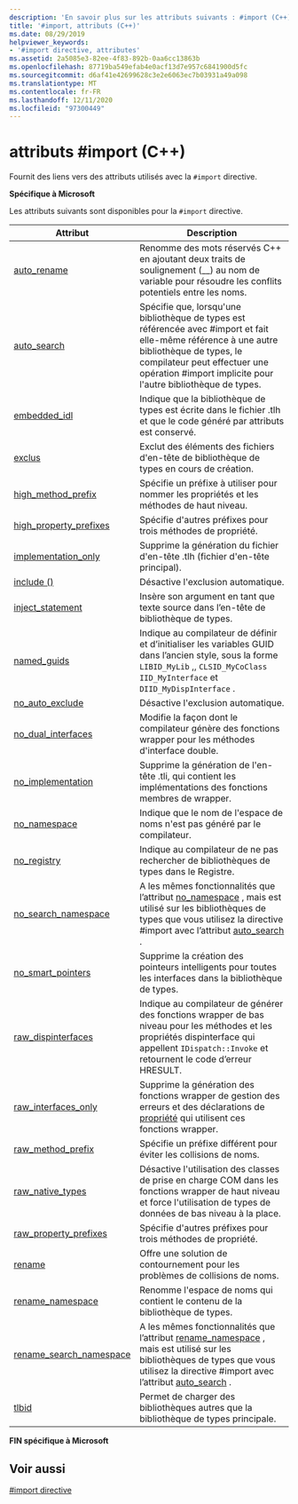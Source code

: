 ```yaml
---
description: 'En savoir plus sur les attributs suivants : #import (C++)'
title: '#import, attributs (C++)'
ms.date: 08/29/2019
helpviewer_keywords:
- '#import directive, attributes'
ms.assetid: 2a5085e3-82ee-4f83-892b-0aa6cc13863b
ms.openlocfilehash: 87719ba549efab4e0acf13d7e957c6841900d5fc
ms.sourcegitcommit: d6af41e42699628c3e2e6063ec7b03931a49a098
ms.translationtype: MT
ms.contentlocale: fr-FR
ms.lasthandoff: 12/11/2020
ms.locfileid: "97300449"
---
```

# <a name="import-attributes-c"></a>attributs #import (C++)

Fournit des liens vers des attributs utilisés avec la `#import` directive.

**Spécifique à Microsoft**

Les attributs suivants sont disponibles pour la `#import` directive.

|Attribut|Description|
|---------------|-----------------|
|[auto_rename](../preprocessor/auto-rename.md)|Renomme des mots réservés C++ en ajoutant deux traits de soulignement (__) au nom de variable pour résoudre les conflits potentiels entre les noms.|
|[auto_search](../preprocessor/auto-search.md)|Spécifie que, lorsqu'une bibliothèque de types est référencée avec #import et fait elle-même référence à une autre bibliothèque de types, le compilateur peut effectuer une opération #import implicite pour l'autre bibliothèque de types.|
|[embedded_idl](../preprocessor/embedded-idl.md)|Indique que la bibliothèque de types est écrite dans le fichier .tlh et que le code généré par attributs est conservé.|
|[exclus](../preprocessor/exclude-hash-import.md)|Exclut des éléments des fichiers d'en-tête de bibliothèque de types en cours de création.|
|[high_method_prefix](../preprocessor/high-method-prefix.md)|Spécifie un préfixe à utiliser pour nommer les propriétés et les méthodes de haut niveau.|
|[high_property_prefixes](../preprocessor/high-property-prefixes.md)|Spécifie d'autres préfixes pour trois méthodes de propriété.|
|[implementation_only](../preprocessor/implementation-only.md)|Supprime la génération du fichier d'en-tête .tlh (fichier d'en-tête principal).|
|[include ()](../preprocessor/include-parens.md)|Désactive l'exclusion automatique.|
|[inject_statement](../preprocessor/inject-statement.md)|Insère son argument en tant que texte source dans l’en-tête de bibliothèque de types.|
|[named_guids](../preprocessor/named-guids.md)|Indique au compilateur de définir et d’initialiser les variables GUID dans l’ancien style, sous la forme `LIBID_MyLib` ,, `CLSID_MyCoClass` `IID_MyInterface` et `DIID_MyDispInterface` .|
|[no_auto_exclude](../preprocessor/no-auto-exclude.md)|Désactive l'exclusion automatique.|
|[no_dual_interfaces](../preprocessor/no-dual-interfaces.md)|Modifie la façon dont le compilateur génère des fonctions wrapper pour les méthodes d'interface double.|
|[no_implementation](../preprocessor/no-implementation.md)|Supprime la génération de l'en-tête .tli, qui contient les implémentations des fonctions membres de wrapper.|
|[no_namespace](../preprocessor/no-namespace.md)|Indique que le nom de l'espace de noms n'est pas généré par le compilateur.|
|[no_registry](../preprocessor/no-registry.md)|Indique au compilateur de ne pas rechercher de bibliothèques de types dans le Registre.|
|[no_search_namespace](../preprocessor/no-search-namespace.md)|A les mêmes fonctionnalités que l’attribut [no_namespace](../preprocessor/no-namespace.md) , mais est utilisé sur les bibliothèques de types que vous utilisez la directive #import avec l’attribut [auto_search](../preprocessor/auto-search.md) .|
|[no_smart_pointers](../preprocessor/no-smart-pointers.md)|Supprime la création des pointeurs intelligents pour toutes les interfaces dans la bibliothèque de types.|
|[raw_dispinterfaces](../preprocessor/raw-dispinterfaces.md)|Indique au compilateur de générer des fonctions wrapper de bas niveau pour les méthodes et les propriétés dispinterface qui appellent `IDispatch::Invoke` et retournent le code d’erreur HRESULT.|
|[raw_interfaces_only](../preprocessor/raw-interfaces-only.md)|Supprime la génération des fonctions wrapper de gestion des erreurs et des déclarations de [propriété](../cpp/property-cpp.md) qui utilisent ces fonctions wrapper.|
|[raw_method_prefix](../preprocessor/raw-method-prefix.md)|Spécifie un préfixe différent pour éviter les collisions de noms.|
|[raw_native_types](../preprocessor/raw-native-types.md)|Désactive l'utilisation des classes de prise en charge COM dans les fonctions wrapper de haut niveau et force l'utilisation de types de données de bas niveau à la place.|
|[raw_property_prefixes](../preprocessor/raw-property-prefixes.md)|Spécifie d'autres préfixes pour trois méthodes de propriété.|
|[rename](../preprocessor/rename-hash-import.md)|Offre une solution de contournement pour les problèmes de collisions de noms.|
|[rename_namespace](../preprocessor/rename-namespace.md)|Renomme l'espace de noms qui contient le contenu de la bibliothèque de types.|
|[rename_search_namespace](../preprocessor/rename-search-namespace.md)|A les mêmes fonctionnalités que l’attribut [rename_namespace](../preprocessor/rename-namespace.md) , mais est utilisé sur les bibliothèques de types que vous utilisez la directive #import avec l’attribut [auto_search](../preprocessor/auto-search.md) .|
|[tlbid](../preprocessor/tlbid.md)|Permet de charger des bibliothèques autres que la bibliothèque de types principale.|

**FIN spécifique à Microsoft**

## <a name="see-also"></a>Voir aussi

[#import directive](../preprocessor/hash-import-directive-cpp.md)
